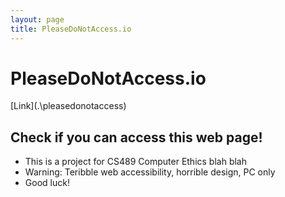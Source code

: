 ```yaml
---
layout: page
title: PleaseDoNotAccess.io
---
```




# PleaseDoNotAccess.io
[Link](.\pleasedonotaccess\)

## Check if you can access this web page!
  - This is a project for CS489 Computer Ethics blah blah
  - Warning: Teribble web accessibility, horrible design, PC only
  - Good luck!